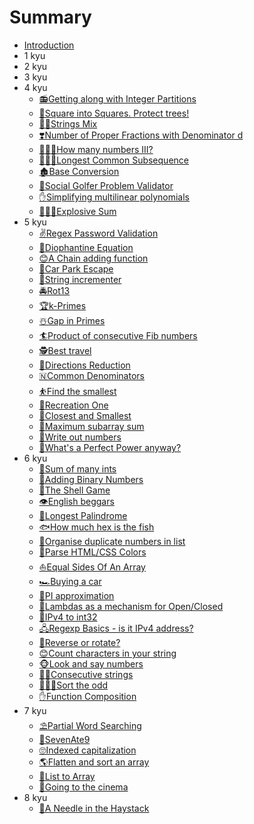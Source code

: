 # Summary

* [Introduction](README.md)
* 1 kyu
* 2 kyu
* 3 kyu
* 4 kyu
    * [📻Getting along with Integer Partitions](4-kyu/getting-along-with-integer-partitions.md)
    * [🔲Square into Squares. Protect trees!](4-kyu/square-into-squares-protect-trees.md)
    * [🖐🏽Strings Mix](4-kyu/strings-mix.md)
    * [❣️Number of Proper Fractions with Denominator d](4-kyu/number-of-proper-fractions-with-denominator-d.md)
    * [🤷🏾‍♂️How many numbers III?](4-kyu/how-many-numbers-iii.md)
    * [🙇🏾‍♀️Longest Common Subsequence](4-kyu/longest-common-subsequence.md)
    * [🏚️Base Conversion](4-kyu/base-conversion.md)
    * [🎅Social Golfer Problem Validator](4-kyu/social-golfer-problem-validator.md)
    * [✋Simplifying multilinear polynomials](4-kyu/simplifying-multilinear-polynomials.md)
    * [👩‍👩‍👦Explosive Sum](4-kyu/explosive-sum.md)
* 5 kyu
    * [✌️Regex Password Validation](5-kyu/regex-password-validation.md)
    * [🏩Diophantine Equation](5-kyu/diophantine-equation.md)
    * [😊A Chain adding function](5-kyu/diophantine-equation.md)
    * [🐒Car Park Escape](5-kyu/car-park-escape.md)
    * [🙈String incrementer](5-kyu/string-incrementer.md)
    * [🚔Rot13](5-kyu/rot13-1.md)
    * [🏆k-Primes](5-kyu/k-primes.md)
    * [☃️Gap in Primes](5-kyu/gap-in-primes.md)
    * [🏄Product of consecutive Fib numbers](5-kyu/product-of-consecutive-fib-numbers.md)
    * [🕵️Best travel](5-kyu/best-travel.md)
    * [🙍Directions Reduction](5-kyu/directions-reduction.md)
    * [🇳Common Denominators](5-kyu/common-denominators.md)
    * [⛹️Find the smallest](5-kyu/find-the-smallest.md)
    * [🏓Recreation One](5-kyu/integers-recreation-one.md)
    * [🏸Closest and Smallest](5-kyu/closest-and-smallest.md)
    * [🍕Maximum subarray sum](5-kyu/maximum-subarray-sum.md)
    * [🍪Write out numbers](5-kyu/write-out-numbers.md)
    * [🚵What's a Perfect Power anyway?](5-kyu/whats-a-perfect-power-anyway.md)
* 6 kyu
    * [🐶Sum of many ints](6-kyu/sum-of-many-ints.md)
    * [💖Adding Binary Numbers](6-kyu/adding-binary-numbers.md)
    * [🔮The Shell Game](6-kyu/the-shell-game.md)
    * [👁️English beggars](6-kyu/english-beggars.md)
    * [👀Longest Palindrome](6-kyu/longest-palindrome.md)
    * [🐟How much hex is the fish](6-kyu/how-much-hex-is-the-fish.md)
    * [🍥Organise duplicate numbers in list](6-kyu/organise-duplicate-numbers-in-list.md)
    * [🍇Parse HTML/CSS Colors](6-kyu/parse-html-slash-css-colors.md)
    * [⛵Equal Sides Of An Array](6-kyu/equal-sides-of-an-array.md)
    * [🏎️Buying a car](6-kyu/buying-a-car.md)
    * [🏴󠁢󠁲󠁰󠁩󠁿PI approximation](6-kyu/pi-approximation.md)
    * [🚪Lambdas as a mechanism for Open/Closed](6-kyu/lambdas-as-a-mechanism-for-open-slash-closed.md)
    * [🚈IPv4 to int32](6-kyu/ipv4-to-int32.md)
    * [🖧Regexp Basics - is it IPv4 address?](6-kyu/regexp-basics-is-it-ipv4-address.md)
    * [🤔Reverse or rotate?](6-kyu/reverse-or-rotate.md)
    * [😊Count characters in your string](6-kyu/count-characters-in-your-string.md)
    * [🐵Look and say numbers](6-kyu/look-and-say-numbers.md)
    * [👩🏽Consecutive strings](6-kyu/consecutive-strings.md)
    * [👯🏿‍♂️Sort the odd](6-kyu/sort-the-odd.md)
    * [✋Function Composition](6-kyu/function-composition.md)
* 7 kyu
    * [⛱️Partial Word Searching](7-kyu/partial-word-searching.md)
    * [🔪SevenAte9](7-kyu/sevenate9.md)
    * [🙄Indexed capitalization](7-kyu/indexed-capitalization.md)
    * [🌎Flatten and sort an array](7-kyu/flatten-and-sort-an-array.md)
    * [🌟List to Array](7-kyu/list-to-array.md)
    * [🎉Going to the cinema](7-kyu/going-to-the-cinema.md)
* 8 kyu
    * [🎂A Needle in the Haystack](8-kyu/a-needle-in-the-haystack.md)

